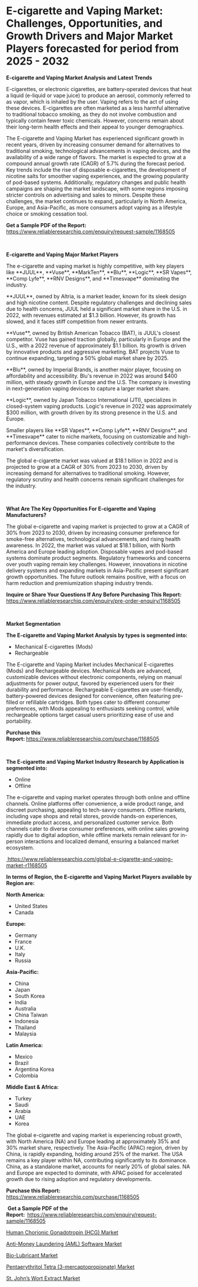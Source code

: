 <p><h1>E-cigarette and Vaping Market: Challenges, Opportunities, and Growth Drivers and Major Market Players forecasted for period from 2025 - 2032</h1></p><p><strong>E-cigarette and Vaping Market Analysis and Latest Trends</strong></p>
<p><p>E-cigarettes, or electronic cigarettes, are battery-operated devices that heat a liquid (e-liquid or vape juice) to produce an aerosol, commonly referred to as vapor, which is inhaled by the user. Vaping refers to the act of using these devices. E-cigarettes are often marketed as a less harmful alternative to traditional tobacco smoking, as they do not involve combustion and typically contain fewer toxic chemicals. However, concerns remain about their long-term health effects and their appeal to younger demographics.</p><p>The E-cigarette and Vaping Market has experienced significant growth in recent years, driven by increasing consumer demand for alternatives to traditional smoking, technological advancements in vaping devices, and the availability of a wide range of flavors. The market is expected to grow at a compound annual growth rate (CAGR) of 5.7% during the forecast period. Key trends include the rise of disposable e-cigarettes, the development of nicotine salts for smoother vaping experiences, and the growing popularity of pod-based systems. Additionally, regulatory changes and public health campaigns are shaping the market landscape, with some regions imposing stricter controls on advertising and sales to minors. Despite these challenges, the market continues to expand, particularly in North America, Europe, and Asia-Pacific, as more consumers adopt vaping as a lifestyle choice or smoking cessation tool.</p></p>
<p><strong>Get a Sample PDF of the Report:&nbsp;</strong> <a href="https://www.reliableresearchiq.com/enquiry/request-sample/1168505?utm_campaign=1896&utm_medium=2&utm_source=Github&utm_content=ia&utm_term=20012025&utm_id=e-cigarette-and-vaping">https://www.reliableresearchiq.com/enquiry/request-sample/1168505</a></p>
<p>&nbsp;</p>
<p><strong>E-cigarette and Vaping Major Market Players</strong></p>
<p><p>The e-cigarette and vaping market is highly competitive, with key players like **JUUL**, **Vuse**, **MarkTen**, **Blu**, **Logic**, **SR Vapes**, **Comp Lyfe**, **RNV Designs**, and **Timesvape** dominating the industry. </p><p>**JUUL**, owned by Altria, is a market leader, known for its sleek design and high nicotine content. Despite regulatory challenges and declining sales due to health concerns, JUUL held a significant market share in the U.S. in 2022, with revenues estimated at $1.3 billion. However, its growth has slowed, and it faces stiff competition from newer entrants.</p><p>**Vuse**, owned by British American Tobacco (BAT), is JUUL's closest competitor. Vuse has gained traction globally, particularly in Europe and the U.S., with a 2022 revenue of approximately $1.1 billion. Its growth is driven by innovative products and aggressive marketing. BAT projects Vuse to continue expanding, targeting a 50% global market share by 2025.</p><p>**Blu**, owned by Imperial Brands, is another major player, focusing on affordability and accessibility. Blu's revenue in 2022 was around $400 million, with steady growth in Europe and the U.S. The company is investing in next-generation vaping devices to capture a larger market share.</p><p>**Logic**, owned by Japan Tobacco International (JTI), specializes in closed-system vaping products. Logic's revenue in 2022 was approximately $300 million, with growth driven by its strong presence in the U.S. and Europe.</p><p>Smaller players like **SR Vapes**, **Comp Lyfe**, **RNV Designs**, and **Timesvape** cater to niche markets, focusing on customizable and high-performance devices. These companies collectively contribute to the market's diversification.</p><p>The global e-cigarette market was valued at $18.1 billion in 2022 and is projected to grow at a CAGR of 30% from 2023 to 2030, driven by increasing demand for alternatives to traditional smoking. However, regulatory scrutiny and health concerns remain significant challenges for the industry.</p></p>
<p>&nbsp;</p>
<p><strong>What Are The Key Opportunities For E-cigarette and Vaping Manufacturers?</strong></p>
<p><p>The global e-cigarette and vaping market is projected to grow at a CAGR of 30% from 2023 to 2030, driven by increasing consumer preference for smoke-free alternatives, technological advancements, and rising health awareness. In 2022, the market was valued at $18.1 billion, with North America and Europe leading adoption. Disposable vapes and pod-based systems dominate product segments. Regulatory frameworks and concerns over youth vaping remain key challenges. However, innovations in nicotine delivery systems and expanding markets in Asia-Pacific present significant growth opportunities. The future outlook remains positive, with a focus on harm reduction and premiumization shaping industry trends.</p></p>
<p><strong>Inquire or Share Your Questions If Any Before Purchasing This Report:</strong> <a href="https://www.reliableresearchiq.com/enquiry/pre-order-enquiry/1168505?utm_campaign=1896&utm_medium=2&utm_source=Github&utm_content=ia&utm_term=20012025&utm_id=e-cigarette-and-vaping">https://www.reliableresearchiq.com/enquiry/pre-order-enquiry/1168505</a></p>
<p>&nbsp;</p>
<p><strong>Market Segmentation</strong></p>
<p><strong>The E-cigarette and Vaping Market Analysis by types is segmented into:</strong></p>
<p><ul><li>Mechanical E-cigarettes (Mods)</li><li>Rechargeable</li></ul></p>
<p><p>The E-cigarette and Vaping Market includes Mechanical E-cigarettes (Mods) and Rechargeable devices. Mechanical Mods are advanced, customizable devices without electronic components, relying on manual adjustments for power output, favored by experienced users for their durability and performance. Rechargeable E-cigarettes are user-friendly, battery-powered devices designed for convenience, often featuring pre-filled or refillable cartridges. Both types cater to different consumer preferences, with Mods appealing to enthusiasts seeking control, while rechargeable options target casual users prioritizing ease of use and portability.</p></p>
<p><strong>Purchase this Report:&nbsp;</strong><a href="https://www.reliableresearchiq.com/purchase/1168505?utm_campaign=1896&utm_medium=2&utm_source=Github&utm_content=ia&utm_term=20012025&utm_id=e-cigarette-and-vaping">https://www.reliableresearchiq.com/purchase/1168505</a></p>
<p>&nbsp;</p>
<p><strong>The E-cigarette and Vaping Market Industry Research by Application is segmented into:</strong></p>
<p><ul><li>Online</li><li>Offline</li></ul></p>
<p><p>The e-cigarette and vaping market operates through both online and offline channels. Online platforms offer convenience, a wide product range, and discreet purchasing, appealing to tech-savvy consumers. Offline markets, including vape shops and retail stores, provide hands-on experiences, immediate product access, and personalized customer service. Both channels cater to diverse consumer preferences, with online sales growing rapidly due to digital adoption, while offline markets remain relevant for in-person interactions and localized demand, ensuring a balanced market ecosystem.</p></p>
<p><a href="https://www.reliableresearchiq.com/global-e-cigarette-and-vaping-market-r1168505?utm_campaign=1896&utm_medium=2&utm_source=Github&utm_content=ia&utm_term=20012025&utm_id=e-cigarette-and-vaping">&nbsp;https://www.reliableresearchiq.com/global-e-cigarette-and-vaping-market-r1168505</a></p>
<p><strong>In terms of Region, the E-cigarette and Vaping Market Players available by Region are:</strong></p>
<p>
    <p> <strong> North America: </strong>
        <ul>
            <li>United States</li>
            <li>Canada</li>
        </ul>
        </p> 
    <p> <strong> Europe: </strong>
        <ul>
            <li>Germany</li>
            <li>France</li>
            <li>U.K.</li>
            <li>Italy</li>
            <li>Russia</li>
        </ul>
        </p> 
    <p> <strong> Asia-Pacific: </strong>
        <ul>
            <li>China</li>
            <li>Japan</li>
            <li>South Korea</li>
            <li>India</li>
            <li>Australia</li>
            <li>China Taiwan</li>
            <li>Indonesia</li>
            <li>Thailand</li>
            <li>Malaysia</li>
        </ul>
        </p> 
    <p> <strong> Latin America: </strong>
        <ul>
            <li>Mexico</li>
            <li>Brazil</li>
            <li>Argentina Korea</li>
            <li>Colombia</li>
        </ul>
        </p> 
    <p> <strong> Middle East & Africa: </strong>
        <ul>
            <li>Turkey</li>
            <li>Saudi</li>
            <li>Arabia</li>
            <li>UAE</li>
            <li>Korea</li>
        </ul>
    </p>
    </p>
<p><p>The global e-cigarette and vaping market is experiencing robust growth, with North America (NA) and Europe leading at approximately 35% and 30% market share, respectively. The Asia-Pacific (APAC) region, driven by China, is rapidly expanding, holding around 25% of the market. The USA remains a key player within NA, contributing significantly to its dominance. China, as a standalone market, accounts for nearly 20% of global sales. NA and Europe are expected to dominate, with APAC poised for accelerated growth due to rising adoption and regulatory developments.</p></p>
<p><strong>Purchase this Report: </strong><a href="https://www.reliableresearchiq.com/purchase/1168505?utm_campaign=1896&utm_medium=2&utm_source=Github&utm_content=ia&utm_term=20012025&utm_id=e-cigarette-and-vaping">https://www.reliableresearchiq.com/purchase/1168505</a></p>
<p>&nbsp;<strong>Get a Sample PDF of the Report:&nbsp;&nbsp;</strong><a href="https://www.reliableresearchiq.com/enquiry/request-sample/1168505?utm_campaign=1896&utm_medium=2&utm_source=Github&utm_content=ia&utm_term=20012025&utm_id=e-cigarette-and-vaping">https://www.reliableresearchiq.com/enquiry/request-sample/1168505</a></p>
<p><strong></strong></p>
<p><p><a href="https://www.linkedin.com/pulse/human-chorionic-gonadotropin-hcg-market-overview-2025-r4g8c?utm_campaign=1896&utm_medium=2&utm_source=Github&utm_content=ia&utm_term=20012025&utm_id=e-cigarette-and-vaping">Human Chorionic Gonadotropin (HCG) Market</a></p><p><a href="https://www.linkedin.com/pulse/anti-money-laundering-aml-softwaremarket-analysis-forecastinggrowth-ccv7c?utm_campaign=1896&utm_medium=2&utm_source=Github&utm_content=ia&utm_term=20012025&utm_id=e-cigarette-and-vaping">Anti-Money Laundering (AML) Software Market</a></p><p><a href="https://www.linkedin.com/pulse/comprehensive-growth-study-bio-lubricant-market-cagr-13-from-oqf8f?utm_campaign=1896&utm_medium=2&utm_source=Github&utm_content=ia&utm_term=20012025&utm_id=e-cigarette-and-vaping">Bio-Lubricant Market</a></p><p><a href="https://www.linkedin.com/pulse/comprehensive-analysis-pentaerythritol-tetra-3-mercaptopropionate-wvw9f?utm_campaign=1896&utm_medium=2&utm_source=Github&utm_content=ia&utm_term=20012025&utm_id=e-cigarette-and-vaping">Pentaerythritol Tetra (3-mercaptopropionate) Market</a></p><p><a href="https://www.linkedin.com/pulse/projected-cagr-89-st-johns-wort-extract-market-analysis-vdzvc?utm_campaign=1896&utm_medium=2&utm_source=Github&utm_content=ia&utm_term=20012025&utm_id=e-cigarette-and-vaping">St. John’s Wort Extract Market</a></p></p>